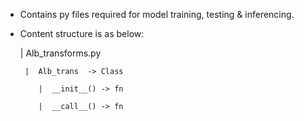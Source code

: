 - Contains py files required for model training, testing & inferencing.
- Content structure is as below:

    |  Alb_transforms.py

       |  Alb_trans  -> Class

          |  __init__() -> fn

          |  __call__() -> fn

